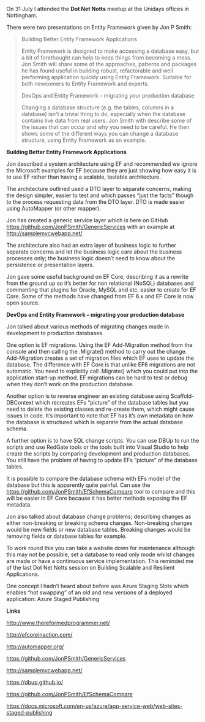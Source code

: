 On 31 July I attended the **Dot Net Notts** meetup at the Unidays offices in Nottingham.

There were two presentations on Entity Framework given by Jon P Smith:

> Building Better Entity Framework Applications
>
>Entity Framework is designed to make accessing a database easy, but a bit of forethought can help to keep things from becoming a mess. Jon Smith will share some of the approaches, patterns and packages he has found useful in building robust, refactorable and well performing application quickly using Entity Framework. Suitable for both newcomers to Entity Framework and experts.
>
>DevOps and Entity Framework – migrating your production database
>
>Changing a database structure (e.g. the tables, columns in a database) isn't a trivial thing to do, especially when the database contains live data from real users. Jon Smith with describe some of the issues that can occur and why you need to be careful. He then shows some of the different ways you can change a database structure, using Entity Framework as an example.

**Building Better Entity Framework Applications**

Jon described a system architecture using EF and recommended we ignore the Microsoft examples for EF because they are just showing how easy it is to use EF rather than having a scalable, testable architecture.

The architecture outlined used a DTO layer to separate concerns, making the design simpler, easier to test and which passes “just the facts” though to the process requesting data from the DTO layer. DTO is made easier using AutoMapper (or other mapper).

Jon has created a generic service layer which is here on GitHub https://github.com/JonPSmith/GenericServices with an example at http://samplemvcwebapp.net/

The architecture also had an extra layer of business logic to further separate concerns and let the business logic care about the business processes only; the business logic doesn’t need to know about the persistence or presentation layers.

Jon gave some useful background on EF Core, describing it as a rewrite from the ground up so it’s better for non relational (NoSQL) databases and commenting that plugins for Oracle, MySQL and etc. easier to create for EF Core. Some of the methods have changed from EF 6.x and EF Core is now open source.

**DevOps and Entity Framework – migrating your production database**

Jon talked about various methods of migrating changes made in development to production databases.

One option is EF migrations. Using the EF Add-Migration method from the console and then calling the .Migrate() method to carry out the change. Add-Migration creates a set of migration files which EF uses to update the database. The difference with EF Core is that unlike EF6 migrations are not automatic. You need to explicitly call .Migrate() which you could put into the application start-up method. EF migrations can be hard to test or debug when they don’t work on the production database.

Another option is to reverse engineer an existing database using Scaffold-DBContext which recreates EFs “picture” of the database tables but you need to delete the existing classes and re-create them, which might cause issues in code. It’s important to note that EF has it’s own metadata on how the database is structured which is separate from the actual database schema.

A further option is to have SQL change scripts. You can use DBUp to run the scripts and use RedGate tools or the tools built into Visual Studio to help create the scripts by comparing development and production databases. You still have the problem of having to update EFs “picture” of the database tables.

It is possible to compare the database schema with EFs model of the database but this is apparently quite painful. Can use the https://github.com/JonPSmith/EfSchemaCompare tool to compare and this will be easier in EF Core because it has better methods exposing the EF metadata.

Jon also talked about database change problems; describing changes as either non-breaking or breaking schema changes. Non-breaking changes would be new fields or new database tables. Breaking changes would be removing fields or database tables for example.

To work round this you can take a website down for maintenance although this may not be possible, set a database to read only mode whilst changes are made or have a continuous service implementation. This reminded me of the last Dot Net Notts session on Building Scalable and Resilient Applications.

One concept I hadn’t heard about before was Azure Staging Slots which enables “hot swapping” of an old and new versions of a deployed application: Azure Staged Publishing

**Links**

<http://www.thereformedprogrammer.net/>

<http://efcoreinaction.com/>

<http://automapper.org/>

<https://github.com/JonPSmith/GenericServices>

<http://samplemvcwebapp.net/>

<https://dbup.github.io/>

<https://github.com/JonPSmith/EfSchemaCompare>

<https://docs.microsoft.com/en-us/azure/app-service-web/web-sites-staged-publishing>
